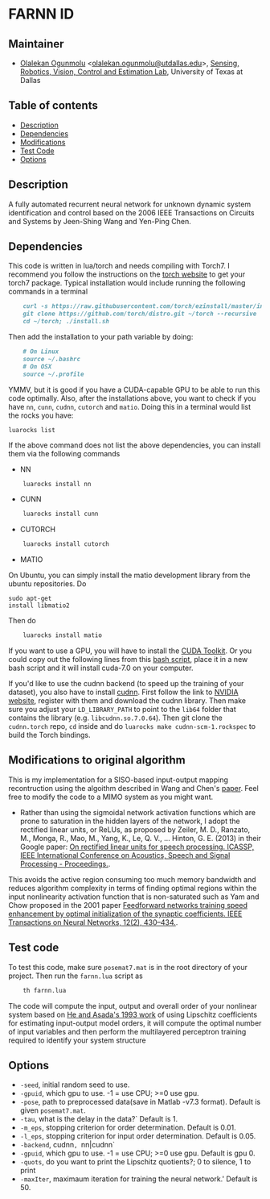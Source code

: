 # FARNN ID

## Maintainer

- [Olalekan Ogunmolu](https://ecs.utdallas.edu/~olalekan.ogunmolu) <<olalekan.ogunmolu@utdallas.edu>>, [Sensing, Robotics, Vision, Control and Estimation Lab](http://ecs.utdallas.edu/research/researchlabs/service-lab/), University of Texas at Dallas

## Table of contents
- [Description](#description)
- [Dependencies](#Dependencies)
- [Modifications](#modifications)
- [Test Code](#test-code)
- [Options](#options)


## Description
A fully automated recurrent neural network for unknown dynamic system identification and control based on the 2006 IEEE Transactions on Circuits and Systems by Jeen-Shing Wang and Yen-Ping Chen.

## Dependencies

This code is written in lua/torch and needs compiling with Torch7. I recommend you follow the instructions on the [torch website](http://torch.ch/docs/getting-started.html) to get your torch7 package. Typical installation would include running the following  commands in a terminal

```markdown
	curl -s https://raw.githubusercontent.com/torch/ezinstall/master/install-deps | bash
	git clone https://github.com/torch/distro.git ~/torch --recursive
	cd ~/torch; ./install.sh
```

Then add the installation to your path variable by doing:

```markdown
	# On Linux
	source ~/.bashrc
	# On OSX
	source ~/.profile
```

YMMV, but it is good if you have a CUDA-capable GPU to be able to run this code optimally. Also, after the installations above, you want to check if you have `nn`, `cunn`, `cudnn`, `cutorch` and `matio`. Doing this in a terminal would list the rocks you have:

<pre><code class="Terminal">luarocks list</code></pre>

If the above command does not list the above dependencies, you can install them via the following commands

- NN

```bash
	luarocks install nn
```

- CUNN

```bash
	luarocks install cunn
```

- CUTORCH

```bash
	luarocks install cutorch
```

- MATIO

On Ubuntu, you can simply install the matio  development library from the ubuntu repositories. Do <pre><code class="Terminal">sudo apt-get install libmatio2</code></pre>

Then do

```bash
	luarocks install matio
```
If you want to use a GPU, you will have to install the [CUDA Toolkit](https://developer.nvidia.com/cuda-toolkit). Or you could copy out the following lines from this [bash script](https://github.com/lakehanne/Shells/blob/master/packages.sh#L282-L313), place it in a new bash script and it will install cuda-7.0 on your computer.

If you'd like to use the cudnn backend (to speed up the training of your dataset), you also have to install [cudnn](https://github.com/soumith/cudnn.torch). First follow the link to [NVIDIA website](https://developer.nvidia.com/cuDNN), register with them and download the cudnn library. Then make sure you adjust your `LD_LIBRARY_PATH` to point to the `lib64` folder that contains the library (e.g. `libcudnn.so.7.0.64`). Then git clone the `cudnn.torch` repo, `cd` inside and do `luarocks make cudnn-scm-1.rockspec` to build the Torch bindings.


## Modifications to original algorithm

This is my implementation for a SISO-based input-output mapping recontruction using the algoithm described in Wang and Chen's [paper](http://ieeexplore.ieee.org/xpl/abstractAuthors.jsp?arnumber=1643442). Feel free to modify the code to a MIMO system as you might want.

- Rather than using the sigmoidal network activation functions which are prone to saturation in the hidden layers of the network, I adopt the rectified linear units, or ReLUs, as proposed by Zeiler, M. D., Ranzato, M., Monga, R., Mao, M., Yang, K., Le, Q. V., … Hinton, G. E. (2013) in their Google paper:  [On rectified linear units for speech processing. ICASSP, IEEE International Conference on Acoustics, Speech and Signal Processing - Proceedings.](http://doi.org/10.1109/ICASSP.2013.6638312). 

This avoids the active region consuming too much memory bandwidth and reduces algorithm complexity in terms of finding optimal regions within the input nonlinearity activation function that is non-saturated such as Yam and Chow proposed in the 2001 paper [Feedforward networks training speed enhancement by optimal initialization of the synaptic coefficients. IEEE Transactions on Neural Networks, 12(2), 430–434.](http://doi.org/10.1109/72.914538).

## Test code

To test this code, make sure `posemat7.mat`	 is in the root directory of your project. Then run the `farnn.lua` script as

```bash
	th farnn.lua
```

The code will compute the input, output and overall order of your nonlinear system based on [He and Asada's 1993 work](http://ieeexplore.ieee.org/xpl/login.jsp?tp=&arnumber=4793346&url=http%3A%2F%2Fieeexplore.ieee.org%2Fxpls%2Fabs_all.jsp%3Farnumber%3D4793346) of using Lipschitz coefficients for estimating input-output model orders, it will compute the optimal number of input variables and then perform the multilayered perceptron training required to identify your system structure

## Options

* `-seed`, 		initial random seed to use.
* `-gpuid`, 	which gpu to use. -1 = use CPU; >=0 use gpu.
* `-pose`, 		path to preprocessed data(save in Matlab -v7.3 format). Default is given `posemat7.mat`.
* `-tau`, 		what is the delay in the data?` Default is 1.
* `-m_eps`, 	stopping criterion for order determination. Default is  0.01.
* `-l_eps`,  	stopping criterion for input order determination. Default is 0.05.
* `-backend`, 	cudnn`, `nn|cudnn`
* `-gpuid`,  	which gpu to use. -1 = use CPU; >=0 use gpu.  Default is gpu 0.
* `-quots`,  	do you want to print the Lipschitz quotients?; 0 to silence, 1 to print
* `-maxIter`, 	maximaum iteration for training the neural network.' Default is 50.

	